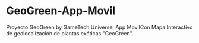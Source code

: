 # GeoGreen-App-Movil
Proyecto GeoGreen by GameTech Universe, App MovilCon Mapa Interactivo de geolocalización de plantas exóticas "GeoGreen".

